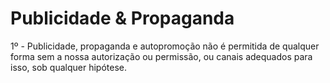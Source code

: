 # Publicidade & Propaganda

1º - Publicidade, propaganda e autopromoção não é permitida de qualquer forma sem a nossa autorização ou permissão, ou canais adequados para isso, sob qualquer hipótese.
